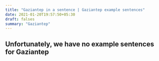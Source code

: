 ```yaml
---
title: "Gaziantep in a sentence | Gaziantep example sentences"
date: 2021-01-20T19:57:50+05:30
draft: falses
summary: "Gaziantep"
---
```

## Unfortunately, we have no example sentences for Gaziantep                 
